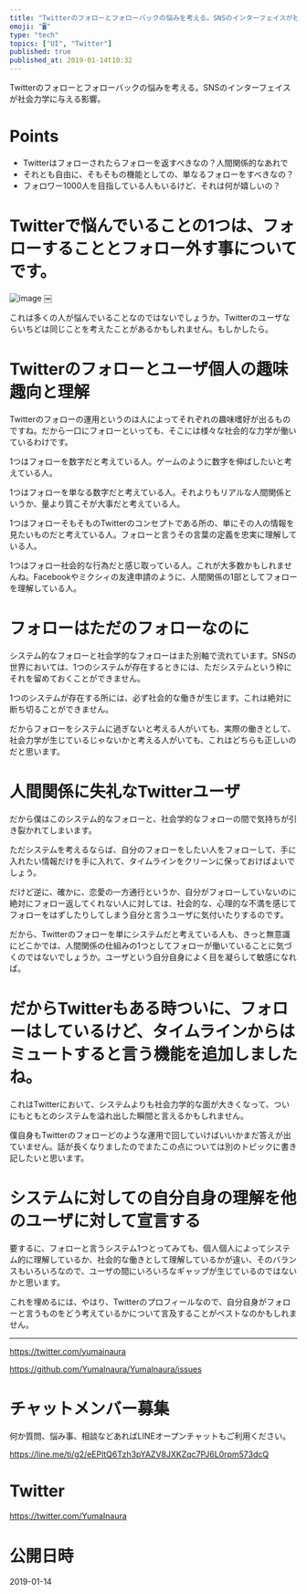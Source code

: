 ```yaml
---
title: "Twitterのフォローとフォローバックの悩みを考える。SNSのインターフェイスが社会力学に与える影響。"
emoji: "🖥"
type: "tech"
topics: ["UI", "Twitter"]
published: true
published_at: 2019-01-14t10:32
---
```


Twitterのフォローとフォローバックの悩みを考える。SNSのインターフェイスが社会力学に与える影響。

# Points

- Twitterはフォローされたらフォローを返すべきなの？人間関係的なあれで
- それとも自由に、そもそもの機能としての、単なるフォローをすべきなの？
- フォロワー1000人を目指している人もいるけど、それは何が嬉しいの？

# Twitterで悩んでいることの1つは、フォローすることとフォロー外す事についてです。

![image](https://user-images.githubusercontent.com/13635059/51093478-42f8da00-17e7-11e9-95ea-1a4d7ff1bd04.png)
￼

これは多くの人が悩んでいることなのではないでしょうか。Twitterのユーザならいちどは同じことを考えたことがあるかもしれません。もしかしたら。

#	Twitterのフォローとユーザ個人の趣味趣向と理解

Twitterのフォローの運用というのは人によってそれぞれの趣味嗜好が出るものですね。だから一口にフォローといっても、そこには様々な社会的な力学が働いているわけです。

1つはフォローを数字だと考えている人。ゲームのように数字を伸ばしたいと考えている人。

1つはフォローを単なる数字だと考えている人。それよりもリアルな人間関係というか、量より質こそが大事だと考えている人。

1つはフォローそもそものTwitterのコンセプトである所の、単にその人の情報を見たいものだと考えている人。フォローと言うその言葉の定義を忠実に理解している人。

1つはフォロー社会的な行為だと感じ取っている人。これが大多数かもしれませんね。Facebookやミクシィの友達申請のように、人間関係の1部としてフォローを理解している人。

#	フォローはただのフォローなのに

システム的なフォローと社会学的なフォローはまた別軸で流れています。SNSの世界においては、1つのシステムが存在するときには、ただシステムという枠にそれを留めておくことができません。

1つのシステムが存在する所には、必ず社会的な働きが生じます。これは絶対に断ち切ることができません。

だからフォローをシステムに過ぎないと考える人がいても、実際の働きとして、社会力学が生じているじゃないかと考える人がいても、これはどちらも正しいのだと思います。

#	人間関係に失礼なTwitterユーザ

だから僕はこのシステム的なフォローと、社会学的なフォローの間で気持ちが引き裂かれてしまいます。

ただシステムを考えるならば、自分のフォローをしたい人をフォローして、手に入れたい情報だけを手に入れて、タイムラインをクリーンに保っておけばよいでしょう。

だけど逆に、確かに、恋愛の一方通行というか、自分がフォローしていないのに絶対にフォロー返してくれない人に対しては、社会的な、心理的な不満を感じてフォローをはずしたりしてしまう自分と言うユーザに気付いたりするのです。

だから、Twitterのフォローを単にシステムだと考えている人も、きっと無意識にどこかでは、人間関係の仕組みの1つとしてフォローが働いていることに気づくのではないでしょうか。ユーザという自分自身によく目を凝らして敏感になれば。

#	だからTwitterもある時ついに、フォローはしているけど、タイムラインからはミュートすると言う機能を追加しましたね。

これはTwitterにおいて、システムよりも社会力学的な面が大きくなって、ついにもともとのシステムを溢れ出した瞬間と言えるかもしれません。

僕自身もTwitterのフォローどのような運用で回していけばいいかまだ答えが出ていません。話が長くなりましたのでまたこの点については別のトピックに書き記したいと思います。

#	システムに対しての自分自身の理解を他のユーザに対して宣言する


要するに、フォローと言うシステム1つとってみても、個人個人によってシステム的に理解しているか、社会的な働きとして理解しているかが違い、そのバランスもいろいろなので、ユーザの間にいろいろなギャップが生じているのではないかと思います。

これを埋めるには、やはり、Twitterのプロフィールなので、自分自身がフォローと言うものをどう考えているかについて言及することがベストなのかもしれません。

---

https://twitter.com/yumainaura

https://github.com/YumaInaura/YumaInaura/issues












<!-- Update From Qiita API -->

# チャットメンバー募集


何か質問、悩み事、相談などあればLINEオープンチャットもご利用ください。

https://line.me/ti/g2/eEPltQ6Tzh3pYAZV8JXKZqc7PJ6L0rpm573dcQ





# Twitter


https://twitter.com/YumaInaura


<!-- Update From Qiita API -->



# 公開日時

2019-01-14
